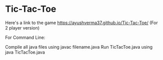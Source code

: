 # Tic-Tac-Toe
Here's a link to the game https://ayushverma37.github.io/Tic-Tac-Toe/ (For 2 player version)

For Command Line:

Compile all java files using javac filename.java
Run TicTacToe.java using java TicTacToe.java
